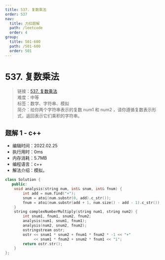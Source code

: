 ```yaml
---
title: 537. 复数乘法
order: 537
nav:
  title: 力扣题解
  path: /leetcode
  order: 4
group:
  title: 501-600
  path: /501-600
  order: 501
---
```


# 537. 复数乘法
    
> 链接：[537. 复数乘法](https://leetcode-cn.com/problems/complex-number-multiplication/)  
> 难度：中等  
> 标签：数学、字符串、模拟  
> 简介：给你两个字符串表示的复数 num1 和 num2 ，请你遵循复数表示形式，返回表示它们乘积的字符串。
      
## 题解 1 - c++
- 编辑时间：2022.02.25
- 执行用时：0ms
- 内存消耗：5.7MB
- 编程语言：c++
- 解法介绍：模拟。
```c++
class Solution {
   public:
    void analysis(string num, int& snum, int& fnum) {
        int add = num.find("+");
        snum = atoi(num.substr(0, add).c_str());
        fnum = atoi(num.substr(add + 1, num.size() - add - 1).c_str());
    }
    string complexNumberMultiply(string num1, string num2) {
        int snum1, fnum1, snum2, fnum2;
        analysis(num1, snum1, fnum1);
        analysis(num2, snum2, fnum2);
        ostringstream ostr;
        ostr << snum1 * snum2 + fnum1 * fnum2 * -1 << "+"
             << snum1 * fnum2 + snum2 * fnum1 << "i";
        return ostr.str();
    }
};
```

      
